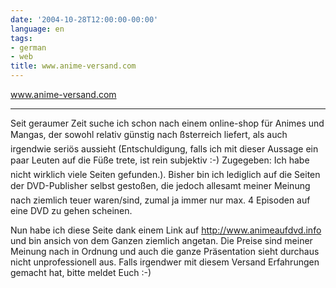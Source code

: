 ```yaml
---
date: '2004-10-28T12:00:00-00:00'
language: en
tags:
- german
- web
title: www.anime-versand.com
---
```



<a href="http://www.animeversand.com/">www.anime-versand.com</a>

-------------------------------



<p><img src="http://www.zerokspot.com/uploads/animeversand.jpg" alt="" class="left"/>Seit geraumer Zeit suche ich schon nach einem online-shop für Animes und Mangas, der sowohl relativ günstig nach ßsterreich liefert, als auch irgendwie seriös aussieht (Entschuldigung, falls ich mit dieser Aussage ein paar Leuten auf die Füße trete, ist rein subjektiv :-)  Zugegeben: Ich habe nicht wirklich viele Seiten gefunden.). Bisher bin ich lediglich auf die Seiten der DVD-Publisher selbst gestoßen, die jedoch allesamt meiner Meinung nach ziemlich teuer waren/sind, zumal ja immer nur max. 4 Episoden auf eine DVD zu gehen scheinen.</p>

<p>Nun habe ich diese Seite dank einem Link auf <a href="http://www.animeaufdvd.info/index.htm">http://www.animeaufdvd.info</a> und bin ansich von dem Ganzen ziemlich angetan. Die Preise sind meiner Meinung nach in Ordnung und auch die ganze Präsentation sieht durchaus nicht unprofessionell aus. Falls irgendwer mit diesem Versand Erfahrungen gemacht hat, bitte meldet Euch :-)</p>
